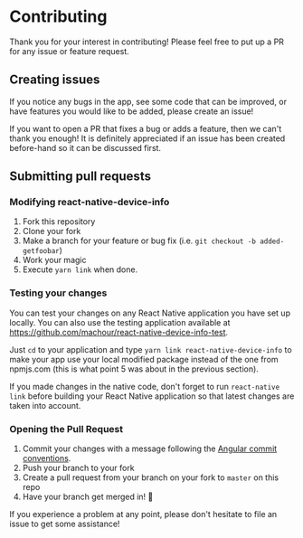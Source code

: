 # Contributing

Thank you for your interest in contributing! Please feel free to put up a PR for any issue or feature request.

## Creating issues

If you notice any bugs in the app, see some code that can be improved, or have features you would like to be added, please create an issue!

If you want to open a PR that fixes a bug or adds a feature, then we can't thank you enough! It is definitely appreciated if an issue has been created before-hand so it can be discussed first.

## Submitting pull requests

### Modifying react-native-device-info

1. Fork this repository
2. Clone your fork
3. Make a branch for your feature or bug fix (i.e. `git checkout -b added-getfoobar`)
4. Work your magic
5. Execute `yarn link` when done.

### Testing your changes

You can test your changes on any React Native application you have set up locally.
You can also use the testing application available at https://github.com/machour/react-native-device-info-test.

Just `cd` to your application and type `yarn link react-native-device-info` to make your app use your local modified package instead of the one from npmjs.com (this is what point 5 was about in the previous section).

If you made changes in the native code, don't forget to run `react-native link` before building your React Native application so that latest changes are taken into account.

### Opening the Pull Request

1. Commit your changes with a message following the [Angular commit conventions](https://github.com/angular/angular.js/blob/master/DEVELOPERS.md#-git-commit-guidelines).
2. Push your branch to your fork
3. Create a pull request from your branch on your fork to `master` on this repo
4. Have your branch get merged in! :star2:

If you experience a problem at any point, please don't hesitate to file an issue to get some assistance!
